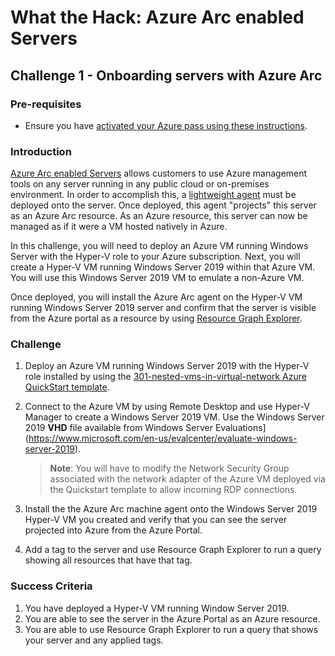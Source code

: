 # What the Hack: Azure Arc enabled Servers 

## Challenge 1 - Onboarding servers with Azure Arc

### Pre-requisites

* Ensure you have [activated your Azure pass using these instructions](https://www.microsoftazurepass.com/Home/HowTo).

### Introduction

[Azure Arc enabled Servers](https://docs.microsoft.com/en-us/azure/azure-arc/servers/overview) allows customers to use Azure management tools on any server running in any public cloud or on-premises environment. In order to accomplish this, a [lightweight agent](https://docs.microsoft.com/en-us/azure/azure-arc/servers/agent-overview) must be deployed onto the server. Once deployed, this agent "projects" this server as an Azure Arc resource. As an Azure resource, this server can now be managed as if it were a VM hosted natively in Azure. 

In this challenge, you will need to deploy an Azure VM running Windows Server with the Hyper-V role to your Azure subscription. Next, you will create a Hyper-V VM running Windows Server 2019 within that Azure VM. You will use this Windows Server 2019 VM to emulate a non-Azure VM. 

Once deployed, you will install the Azure Arc agent on the Hyper-V VM running Windows Server 2019 server and confirm that the server is visible from the Azure portal as a resource by using [Resource Graph Explorer](https://docs.microsoft.com/en-us/azure/governance/resource-graph/first-query-portal).

### Challenge

1. Deploy an Azure VM running Windows Server 2019 with the Hyper-V role installed by using the [301-nested-vms-in-virtual-network Azure QuickStart template](https://github.com/Azure/azure-quickstart-templates/tree/master/301-nested-vms-in-virtual-network). 

2. Connect to the Azure VM by using Remote Desktop and use Hyper-V Manager to create a Windows Server 2019 VM. Use the Windows Server 2019 **VHD** file available from 
Windows Server Evaluations](https://www.microsoft.com/en-us/evalcenter/evaluate-windows-server-2019).

   >**Note**: You will have to modify the Network Security Group associated with the network adapter of the Azure VM deployed via the Quickstart template to allow incoming RDP connections.

3. Install the the Azure Arc machine agent onto the Windows Server 2019 Hyper-V VM you created and verify that you can see the server projected into Azure from the Azure Portal.

4. Add a tag to the server and use Resource Graph Explorer to run a query showing all resources that have that tag.

### Success Criteria

1. You have deployed a Hyper-V VM running Window Server 2019.
2. You are able to see the server in the Azure Portal as an Azure resource.
3. You are able to use Resource Graph Explorer to run a query that shows your server and any applied tags.

